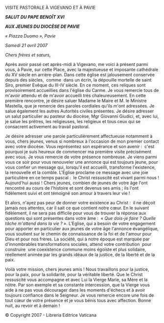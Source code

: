 VISITE PASTORALE À VIGEVANO ET À PAVIE

***SALUT DU PAPE BENOÎT XVI***

***AUX JEUNES DU DIOCÈSE DE PAVIE***

*« *Piazza Duomo* », Pavie*

*Samedi 21 avril 2007*

*Chers frères et sœurs,*

Après avoir passé cet après-midi à Vigevano, me voici à présent parmi vous, à Pavie, sur cette Place, avec la majestueuse et imposante cathédrale du XV siècle en arrière-plan. Dans cette église est jalousement conservée depuis des siècles,  comme  dans un écrin, la dépouille mortelle de saint Siro, premier Evêque du III-IV siècle. En ce moment, ces reliques sont provisoirement accueillies dans l'église du Carme. Je vous remercie tous de m'avoir attendu et de m'avoir accueilli très chaleureusement. En cette première rencontre, je désire saluer Madame le Maire et M. le Ministre Mastella, que je remercie des paroles cordiales qu'ils m'ont adressées. Je salue également les autres Autorités civiles présentes. Je désire adresser un salut particulier au pasteur du diocèse, Mgr Giovanni Giudici, et, avec lui, je salue les prêtres, les religieuses, les religieux et tous ceux qui se consacrent activement au travail pastoral.

Je désire adresser une parole particulièrement affectueuse notamment à vous, chers jeunes, venus si nombreux à l'occasion de mon premier contact avec votre diocèse. Vous représentez son espérance et son avenir :  c'est pourquoi je suis heureux de commencer ma première visite précisément avec vous. Je vous remercie de votre présence nombreuse. Je viens parmi vous ce soir pour vous renouveler une annonce qui est toujours jeune, pour vous confier un message qui, lorsqu'il est accueilli, transforme l'existence, la renouvelle et la comble. L'Eglise proclame ce message avec une joie particulière en ce temps pascal :  le Christ ressuscité est vivant parmi nous ! Aujourd'hui aussi ! Chers jeunes, combien de jeunes de votre âge l'ont rencontré au cours de l'histoire et sont devenus ses amis ; ils l'ont fidèlement suivi et ont témoigné son amour à travers leur vie !

Et alors, n'ayez pas peur de donner votre existence au Christ :  il ne déçoit jamais nos attentes, car il sait ce que contient notre cœur. En le suivant fidèlement, il ne sera pas difficile pour vous de trouver la réponse aux questions qui sont présentes dans votre âme :  « *Que dois-je faire ? Quelle tâche m'attend dans la vie ?* ». L'Eglise, qui a besoin de votre engagement pour apporter en particulier aux jeunes de votre âge l'annonce évangélique, vous soutient sur le chemin de connaissance de la foi et de l'amour pour Dieu et pour nos frères. La société, qui à notre époque est marquée par d'innombrables transformations sociales, attend votre contribution  pour  construire  une coexistence commune moins égoïste et plus solidaire, réellement animée par les grands idéaux de la justice, de la liberté et de la paix.

Voilà votre mission, chers jeunes amis ! Nous travaillons pour la justice, pour la paix, pour la solidarité, pour la véritable liberté. Que le Christ ressuscité vous accompagne et avec Lui la Vierge Marie, sa Mère et la nôtre. Par son exemple et sa constante intercession, que la Vierge vous aide à ne pas vous décourager dans les moments d'échecs et à avoir toujours confiance dans le Seigneur. Je vous remercie encore une fois de tout cœur de votre présence et je vous bénis tous avec affection. Bonne nuit, au revoir et à demain !

© Copyright 2007 - Libreria Editrice Vaticana
